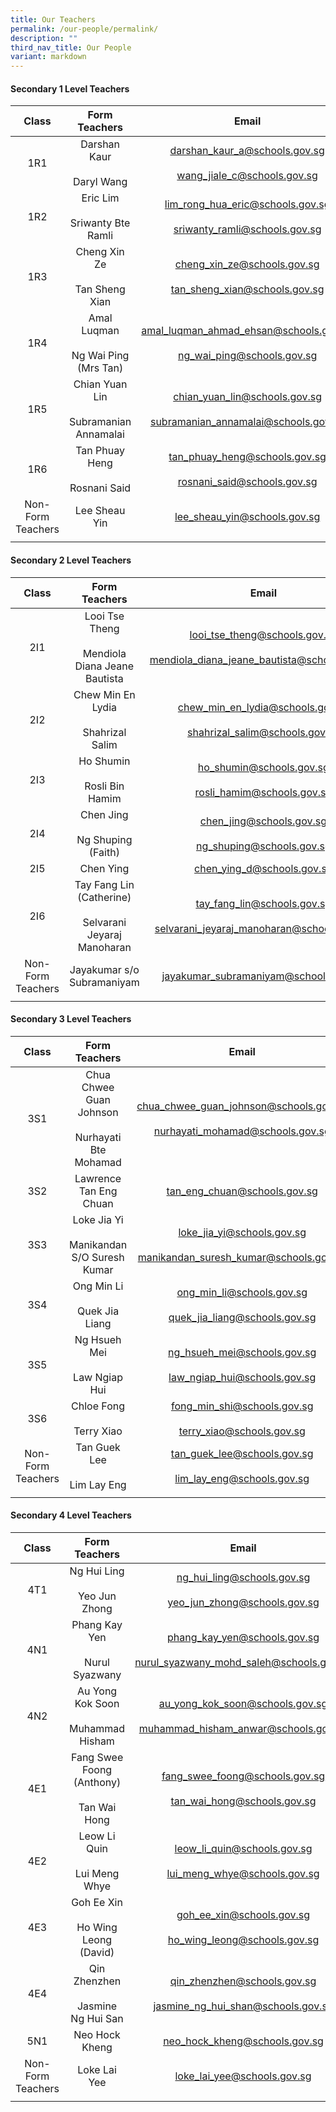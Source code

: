 ```yaml
---
title: Our Teachers
permalink: /our-people/permalink/
description: ""
third_nav_title: Our People
variant: markdown
---
```

#### Secondary 1 Level Teachers

| Class | Form Teachers | Email | 
|:---:|:---:|:---:|
| 1R1 |Darshan Kaur <br><br>Daryl Wang | darshan_kaur_a@schools.gov.sg<br><br>wang_jiale_c@schools.gov.sg|
| 1R2 | Eric Lim<br><br>Sriwanty Bte Ramli | lim_rong_hua_eric@schools.gov.sg<br><br> sriwanty_ramli@schools.gov.sg|
| 1R3 | Cheng Xin Ze<br><br>Tan Sheng Xian |cheng_xin_ze@schools.gov.sg<br><br>tan_sheng_xian@schools.gov.sg  |
| 1R4 | Amal Luqman<br><br>Ng Wai Ping (Mrs Tan) | amal_luqman_ahmad_ehsan@schools.gov.sg<br><br>ng_wai_ping@schools.gov.sg |
| 1R5 | Chian Yuan Lin<br><br>Subramanian Annamalai | chian_yuan_lin@schools.gov.sg<br><br>subramanian_annamalai@schools.gov.sg |
| 1R6 | Tan Phuay Heng<br><br>Rosnani Said | tan_phuay_heng@schools.gov.sg<br><br>rosnani_said@schools.gov.sg |
| Non-Form Teachers | Lee Sheau Yin | lee_sheau_yin@schools.gov.sg
|  |  |  |



#### Secondary 2 Level Teachers

| Class | Form Teachers | Email | 
|:---:|:---:|:---:|
| 2I1 |Looi Tse Theng <br><br>Mendiola Diana Jeane Bautista | looi_tse_theng@schools.gov.sg<br><br>mendiola_diana_jeane_bautista@schools.gov.sg|
| 2I2 | Chew Min En Lydia<br><br>Shahrizal Salim | chew_min_en_lydia@schools.gov.sg<br><br> shahrizal_salim@schools.gov.sg|
| 2I3 | Ho Shumin<br><br>Rosli Bin Hamim |ho_shumin@schools.gov.sg<br><br>rosli_hamim@schools.gov.sg  |
| 2I4 | Chen Jing<br><br>Ng Shuping (Faith) | chen_jing@schools.gov.sg<br><br>ng_shuping@schools.gov.sg |
| 2I5 | Chen Ying | chen_ying_d@schools.gov.sg|
| 2I6 | Tay Fang Lin (Catherine)<br><br>Selvarani Jeyaraj Manoharan | tay_fang_lin@schools.gov.sg<br><br>selvarani_jeyaraj_manoharan@schools.gov.sg |
| Non-Form Teachers | Jayakumar s/o Subramaniyam | jayakumar_subramaniyam@schools.gov.sg
|  |  |  |

#### Secondary 3 Level Teachers 

| Class | Form Teachers | Email |
|:---:|:---:|:---:|
| 3S1 | Chua Chwee Guan Johnson<br><br>Nurhayati Bte Mohamad | chua_chwee_guan_johnson@schools.gov.sg<br><br>nurhayati_mohamad@schools.gov.sg |
| 3S2 | Lawrence Tan Eng Chuan| tan_eng_chuan@schools.gov.sg|
| 3S3 | Loke Jia Yi<br><br>Manikandan S/O Suresh Kumar| loke_jia_yi@schools.gov.sg<br><br>manikandan_suresh_kumar@schools.gov.sg|
| 3S4 | Ong Min Li<br><br>Quek Jia Liang | ong_min_li@schools.gov.sg <br><br> quek_jia_liang@schools.gov.sg|
3S5| Ng Hsueh Mei<br><br> Law Ngiap Hui | ng_hsueh_mei@schools.gov.sg<br><br>law_ngiap_hui@schools.gov.sg  |
| 3S6 | Chloe Fong <br><br>Terry Xiao | fong_min_shi@schools.gov.sg <br><br>terry_xiao@schools.gov.sg
| Non-Form Teachers| Tan Guek Lee <br><br> Lim Lay Eng | tan_guek_lee@schools.gov.sg<br><br>lim_lay_eng@schools.gov.sg
|  |  |  |


#### Secondary 4 Level Teachers

| Class | Form Teachers | Email |
|:---:|:---:|:---:|
| 4T1 | Ng Hui Ling <br><br> Yeo Jun Zhong| ng_hui_ling@schools.gov.sg <br><br>yeo_jun_zhong@schools.gov.sg |
| 4N1 |Phang Kay Yen<br><br>Nurul Syazwany | phang_kay_yen@schools.gov.sg<br><br>nurul_syazwany_mohd_saleh@schools.gov.sg |
| 4N2 | Au Yong Kok Soon<br><br>Muhammad Hisham | au_yong_kok_soon@schools.gov.sg<br><br>muhammad_hisham_anwar@schools.gov.sg |
| 4E1 | Fang Swee Foong (Anthony)<br><br>Tan Wai Hong | fang_swee_foong@schools.gov.sg<br><br>tan_wai_hong@schools.gov.sg|
| 4E2 | Leow Li Quin<br><br>Lui Meng Whye | leow_li_quin@schools.gov.sg<br><br>lui_meng_whye@schools.gov.sg |
| 4E3 | Goh Ee Xin <br><br>Ho Wing Leong (David)| goh_ee_xin@schools.gov.sg <br><br>ho_wing_leong@schools.gov.sg |
| 4E4 | Qin Zhenzhen <br><br> Jasmine Ng Hui San| qin_zhenzhen@schools.gov.sg <br><br> jasmine_ng_hui_shan@schools.gov.sg |
| 5N1 | Neo Hock Kheng | neo_hock_kheng@schools.gov.sg |
| Non-Form Teachers| Loke Lai Yee | loke_lai_yee@schools.gov.sg
|  |  |  |